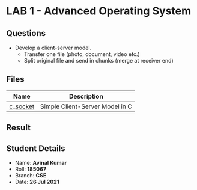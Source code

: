 # LAB 1 - Advanced Operating System

## Questions

- Develop a client-server model.
    - Transfer one file (photo, document, video etc.)
    - Split original file and send in chunks (merge at receiver end)

## Files

| Name | Description |
| --- | --- |
| [c_socket](c_socket) | Simple Client-Server Model in C |

## Result



## Student Details

- Name: **Avinal Kumar**
- Roll: **185067**
- Branch: **CSE**
- Date: **26 Jul 2021**